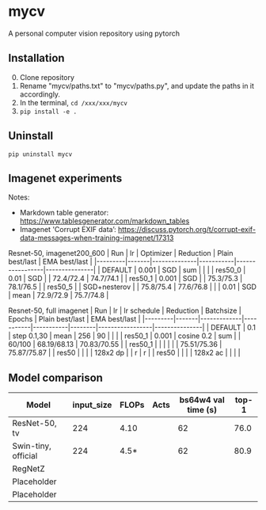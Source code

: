 # mycv
A personal computer vision repository using pytorch

## Installation
0. Clone repository
1. Rename "mycv/paths.txt" to "mycv/paths.py", and update the paths in it accordingly.
2. In the terminal, `cd /xxx/xxx/mycv`
3. `pip install -e .`

## Uninstall
`pip uninstall mycv`

## Imagenet experiments
Notes:
- Markdown table generator: https://www.tablesgenerator.com/markdown_tables
- Imagenet 'Corrupt EXIF data’: https://discuss.pytorch.org/t/corrupt-exif-data-messages-when-training-imagenet/17313

Resnet-50, imagenet200_600
| Run     | lr    | Optimizer    | Reduction | Plain best/last | EMA best/last |
|---------|-------|--------------|-----------|-----------------|---------------|
| DEFAULT | 0.001 | SGD          | sum       |                 |               |
| res50_0 | 0.01  | SGD          |           | 72.4/72.4       | 74.7/74.1     |
| res50_1 | 0.001 | SGD          |           | 75.3/75.3       | 78.1/76.5     |
| res50_5 |       | SGD+nesterov |           | 75.8/75.4       | 77.6/76.8     |
|         | 0.01  | SGD          | mean      | 72.9/72.9       | 75.7/74.8     |

Resnet-50, full imagenet
| Run     | lr    | lr schedule | Reduction | Batchsize | Epochs | Plain best/last | EMA best/last |
|---------|-------|-------------|-----------|-----------|--------|-----------------|---------------|
| DEFAULT | 0.1   | step 0.1,30 | mean      | 256       | 90     |                 |               |
| res50_1 | 0.001 | cosine 0.2  | sum       |           | 60/100 | 68.19/68.13     | 70.83/70.55   |
| res50_1 |       |             |           |           |        | 75.51/75.36     | 75.87/75.87   |
| res50   |       |             |           | 128x2 dp  |        | r               | r             |
| res50   |       |             |           | 128x2 ac  |        |                 |               |


## Model comparison
| Model               | input_size | FLOPs | Acts | bs64w4 val time (s) | top-1 |
|---------------------|------------|-------|------|---------------------|-------|
| ResNet-50, tv       | 224        | 4.10  |      | 62                  | 76.0  |
| Swin-tiny, official | 224        | 4.5*  |      | 62                  | 80.9  |
| RegNetZ             |            |       |      |                     |       |
| Placeholder         |            |       |      |                     |       |
| Placeholder         |            |       |      |                     |       |

